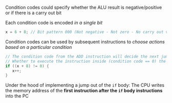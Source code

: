  Condition codes could specify whether the ALU result is negative/positive or if there is a carry out bit

Each condition code is encoded *in a single bit*

```c
x = 6 + 8; // Bit pattern 000 (Not negative - Not zero - No carry out value)
```

Condition codes can be used by subsequent instructions to *choose actions based on a particular condition*

 ```c
 // The condition code from the ADD instruction will decide the next jump instruction
 // Whether to execute the instruction inside (condition code == 0) the if or jump out (condition code == 1)
if ((x + 8) != 0) {
	x++;
}
```

Under the hood of implementing a jump out of the `if` body: The CPU writes the memory address of the **first instruction after the `if` body instructions** into the PC